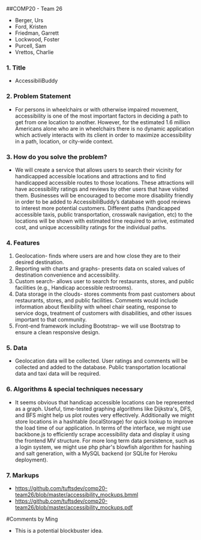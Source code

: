##COMP20 - Team 26
- Berger, Urs
- Ford, Kristen
- Friedman, Garrett
- Lockwood, Foster
- Purcell, Sam
- Vrettos, Charlie

### 1. Title
* AccessibiliBuddy

### 2. Problem Statement
* For persons in wheelchairs or with otherwise impaired movement, accessibility is one of the most important factors in deciding a path to get from one location to another. However, for the estimated 1.6 million Americans alone who are in wheelchairs there is no dynamic application which actively interacts with its client in order to maximize accessibility in a path, location, or city-wide context.

### 3. How do you solve the problem?
* We will create a service that allows users to search their vicinity for handicapped accessible locations and attractions and to find handicapped accessible routes to those locations. These attractions will have accessibility ratings and reviews by other users that have visited them. Businesses will be encouraged to become more disability friendly in order to be added to AccessibiliBuddy’s database with good reviews to interest more potential customers. Different paths (handicapped accessible taxis, public transportation, crosswalk navigation, etc) to the locations will be shown with estimated time required to arrive, estimated cost, and unique accessibility ratings for the individual paths.

### 4. Features
1.  Geolocation- finds where users are and how close they are to their desired destination. 
2.	Reporting with charts and graphs- presents data on scaled values of destination convenience and accessibility. 
3.	Custom search- allows user to search for restaurants, stores, and public facilities (e.g., Handicap accessible restrooms).
4.	Data storage in the clouds- stores comments from past customers about restaurants, stores, and public facilities. Comments would include information about flexibility with wheel chair seating, response to service dogs, treatment of customers with disabilities, and other issues important to that community.
5.	Front-end framework including Bootstrap- we will use Bootstrap to ensure a clean responsive design. 

### 5. Data
* Geolocation data will be collected. User ratings and comments will be collected and added to the database. Public transportation locational data and taxi data will be required. 

### 6. Algorithms & special techniques necessary
* It seems obvious that handicap accessible locations can be represented as a graph. Useful, time-tested graphing algorithms like Dijkstra's, DFS, and BFS might help us plot routes very effectively. Additionally we might store locations in a hashtable (localStorage) for quick lookup to improve the load time of our application. In terms of the interface, we might use backbone.js to efficiently scrape accessibility data and display it using the frontend MV structure. For more long term data persistence, such as a login system, we might use php phar's blowfish algorithm for hashing and salt generation, with a MySQL backend (or SQLite for Heroku deployment). 

### 7. Markups 
* https://github.com/tuftsdev/comp20-team26/blob/master/accessibility_mockups.bmml
* https://github.com/tuftsdev/comp20-team26/blob/master/accessibility_mockups.pdf

#Comments by Ming
* This is a potential blockbuster idea.
